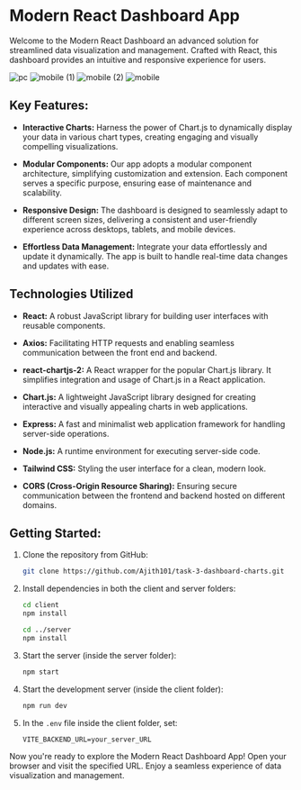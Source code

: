 # Modern React Dashboard App

Welcome to the Modern React Dashboard an advanced solution for streamlined data visualization and management. Crafted with React, this dashboard provides an intuitive and responsive experience for users.

![pc](https://github.com/Ajith101/task-3-dashboard-charts/assets/41799543/117cb04e-751c-4e03-8562-2017c7051720)
![mobile (1)](https://github.com/Ajith101/task-3-dashboard-charts/assets/41799543/3037a308-fbef-4afe-9898-2945ec1a059a)
![mobile (2)](https://github.com/Ajith101/task-3-dashboard-charts/assets/41799543/d9569da5-a594-491a-8f94-5ab51793949a)
![mobile](https://github.com/Ajith101/task-3-dashboard-charts/assets/41799543/14518955-30fd-4924-9f9b-6c29a473496a)

## Key Features:

- **Interactive Charts:** Harness the power of Chart.js to dynamically display your data in various chart types, creating engaging and visually compelling visualizations.

- **Modular Components:** Our app adopts a modular component architecture, simplifying customization and extension. Each component serves a specific purpose, ensuring ease of maintenance and scalability.

- **Responsive Design:** The dashboard is designed to seamlessly adapt to different screen sizes, delivering a consistent and user-friendly experience across desktops, tablets, and mobile devices.

- **Effortless Data Management:** Integrate your data effortlessly and update it dynamically. The app is built to handle real-time data changes and updates with ease.

## Technologies Utilized

- **React:** A robust JavaScript library for building user interfaces with reusable components.

- **Axios:** Facilitating HTTP requests and enabling seamless communication between the front end and backend.

- **react-chartjs-2:** A React wrapper for the popular Chart.js library. It simplifies integration and usage of Chart.js in a React application.

- **Chart.js:** A lightweight JavaScript library designed for creating interactive and visually appealing charts in web applications.

- **Express:** A fast and minimalist web application framework for handling server-side operations.

- **Node.js:** A runtime environment for executing server-side code.

- **Tailwind CSS:** Styling the user interface for a clean, modern look.

- **CORS (Cross-Origin Resource Sharing):** Ensuring secure communication between the frontend and backend hosted on different domains.

## Getting Started:

1. Clone the repository from GitHub:

   ```bash
   git clone https://github.com/Ajith101/task-3-dashboard-charts.git
   ```

2. Install dependencies in both the client and server folders:

   ```bash
   cd client
   npm install

   cd ../server
   npm install
   ```

3. Start the server (inside the server folder):

   ```bash
   npm start
   ```

4. Start the development server (inside the client folder):

   ```bash
   npm run dev
   ```

5. In the `.env` file inside the client folder, set:

   ```dotenv
   VITE_BACKEND_URL=your_server_URL
   ```

Now you're ready to explore the Modern React Dashboard App! Open your browser and visit the specified URL. Enjoy a seamless experience of data visualization and management.
